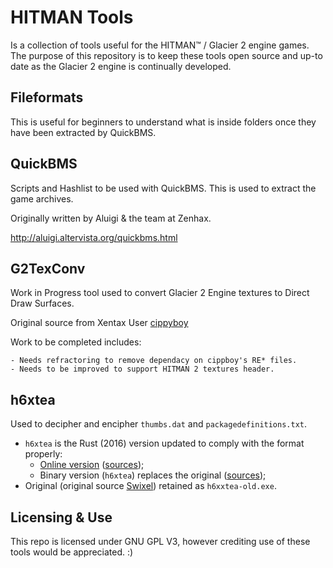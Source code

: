 # HITMAN Tools

Is a collection of tools useful for the HITMAN™ / Glacier 2 engine games.
The purpose of this repository is to keep these tools open source and up-to date as the Glacier 2 engine is continually developed.

## Fileformats
This is useful for beginners to understand what is inside folders once they have been extracted by QuickBMS.

## QuickBMS
Scripts and Hashlist to be used with QuickBMS. This is used to extract the game archives.

Originally written by Aluigi & the team at Zenhax.

http://aluigi.altervista.org/quickbms.html

## G2TexConv
Work in Progress tool used to convert Glacier 2 Engine textures to Direct Draw Surfaces.

Original source from Xentax User [cippyboy](https://github.com/cippyboy)

Work to be completed includes:

	- Needs refractoring to remove dependacy on cippboy's RE* files.
	- Needs to be improved to support HITMAN 2 textures header.

## h6xtea

Used to decipher and encipher `thumbs.dat` and `packagedefinitions.txt`.

 * `h6xtea` is the Rust (2016) version updated to comply with the format properly:
   * [Online version](https://g2-mods.com/tools/online/xtea/) ([sources]((https://github.com/awstanley/hitman.rs)));
   * Binary version (`h6xtea`) replaces the original ([sources]((https://github.com/awstanley/hitman.rs)));
 * Original (original source [Swixel](https://github.com/awstanley)) retained as `h6xxtea-old.exe`.

## Licensing & Use
This repo is licensed under GNU GPL V3, however crediting use of these tools would be appreciated. :)
